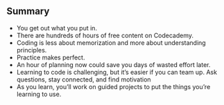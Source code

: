 ## Summary
* You get out what you put in.
* There are hundreds of hours of free content on Codecademy.
* Coding is less about memorization and more about understanding principles.
* Practice makes perfect.
* An hour of planning now could save you days of wasted effort later.
* Learning to code is challenging, but it’s easier if you can team up. Ask questions, stay connected, and find motivation
* As you learn, you’ll work on guided projects to put the things you’re learning to use.